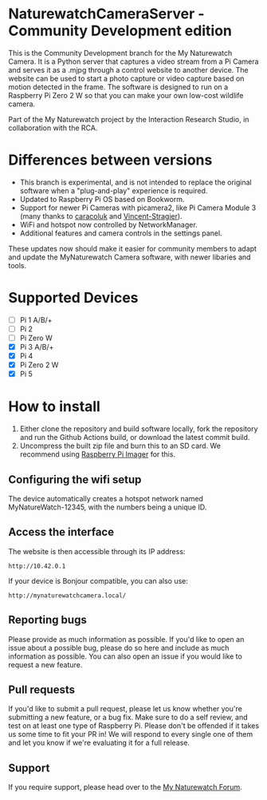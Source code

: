 # NaturewatchCameraServer - Community Development edition

This is the Community Development branch for the My Naturewatch Camera. It is a Python server 
that captures a video stream from a Pi Camera and serves it as a .mjpg 
through a control website to another device. The website can be used to start 
a photo capture or video capture based on motion detected in the frame. The 
software is designed to run on a Raspberry Pi Zero 2 W so that you can make your 
own low-cost wildlife camera.

Part of the My Naturewatch project by the Interaction Research Studio, in collaboration with the RCA.

# Differences between versions

- This branch is experimental, and is not intended to replace the original software when a "plug-and-play" experience is required.
- Updated to Raspberry Pi OS based on Bookworm.
- Support for newer Pi Cameras with picamera2, like Pi Camera Module 3 (many thanks to [caracoluk](https://github.com/caracoluk) and [Vincent-Stragier](https://github.com/Vincent-Stragier)).
- WiFi and hotspot now controlled by NetworkManager.
- Additional features and camera controls in the settings panel.

These updates now should make it easier for community members to adapt and update the MyNaturewatch Camera software, with newer libaries and tools.

# Supported Devices

- [ ] Pi 1 A/B/+
- [ ] Pi 2
- [ ] Pi Zero W
- [x] Pi 3 A/B/+
- [x] Pi 4
- [x] Pi Zero 2 W
- [x] Pi 5

# How to install

1. Either clone the repository and build software locally, fork the repository and run the Github Actions build, or download the latest commit build.
2. Uncompress the built zip file and burn this to an SD card. We recommend using [Raspberry Pi Imager](https://www.raspberrypi.com/software/) for this.

## Configuring the wifi setup

The device automatically creates a hotspot network named MyNatureWatch-12345, with the numbers being a unique ID. 

## Access the interface

The website is then accessible through its IP address:

	http://10.42.0.1
	
If your device is Bonjour compatible, you can also use:

	http://mynaturewatchcamera.local/
	

## Reporting bugs

Please provide as much information as possible. If you'd like to open an issue about a
possible bug, please do so here and include as much information as possible. You can 
also open an issue if you would like to request a new feature. 

## Pull requests

If you'd like to submit a pull request, please let us know whether you're submitting a
new feature, or a bug fix. Make sure to do a self review, and test on at least one type 
of Raspberry Pi. Please don't be offended if it takes us some time to fit your PR in! 
We will respond to every single one of them and let you know if we're evaluating it for 
a full release.

## Support

If you require support, please head over to the [My Naturewatch Forum](https://mynaturewatch.net/forum).


